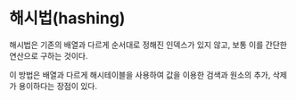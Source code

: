 # 해시법(hashing)

해시법은 기존의 배열과 다르게 순서대로 정해진 인덱스가 있지 않고, 보통 이를 간단한 연산으로 구하는 것이다.

이 방법은 배열과 다르게 해시테이블을 사용하여 값을 이용한 검색과 원소의 추가, 삭제가 용이하다는 장점이 있다.

